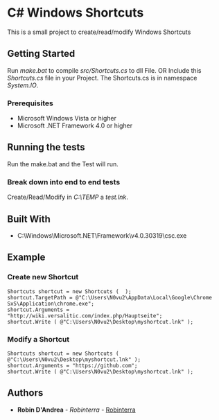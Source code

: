 # C# Windows Shortcuts

This is a small project to create/read/modify Windows Shortcuts

## Getting Started

Run *make.bat* to compile *src/Shortcuts.cs* to dll File.
OR Include this *Shortcuts.cs* file in your Project.
The Shortcuts.cs is in namespace *System.IO*.

### Prerequisites

* Microsoft Windows Vista or higher
* Microsoft .NET Framework 4.0 or higher

## Running the tests

Run the make.bat and the Test will run.

### Break down into end to end tests

Create/Read/Modify in *C:\TEMP* a *test.lnk*.

## Built With

* C:\Windows\Microsoft.NET\Framework\v4.0.30319\csc.exe

## Example

### Create new Shortcut
```
Shortcuts shortcut = new Shortcuts (  );
shortcut.TargetPath = @"C:\Users\N0vu2\AppData\Local\Google\Chrome SxS\Application\chrome.exe";
shortcut.Arguments = "http://wiki.versalitic.com/index.php/Hauptseite";
shortcut.Write ( @"C:\Users\N0vu2\Desktop\myshortcut.lnk" );
```

### Modify a Shortcut
```
Shortcuts shortcut = new Shortcuts ( @"C:\Users\N0vu2\Desktop\myshortcut.lnk" );
shortcut.Arguments = "https://github.com";
shortcut.Write ( @"C:\Users\N0vu2\Desktop\myshortcut.lnk" );
```

## Authors

* **Robin D'Andrea** - *Robinterra* - [Robinterra](https://github.com/Robinterra)